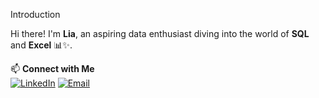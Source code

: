 Introduction 

<!--
**liagreco/liagreco** is a ✨ _special_ ✨ repository because its `README.md` (this file) appears on your GitHub profile.

Here are some ideas to get you started:

- 🔭 I’m currently working on ...
- 🌱 I’m currently learning ...
- 👯 I’m looking to collaborate on ...
- 🤔 I’m looking for help with ...
- 💬 Ask me about ...
- 📫 How to reach me: ...
- 😄 Pronouns: ...
- ⚡ Fun fact: ...
-->
Hi there! I'm **Lia**, an aspiring data enthusiast diving into the world of **SQL** and **Excel** 📊✨.  

📫 **Connect with Me**  
[![LinkedIn](https://img.shields.io/badge/LinkedIn-D4B996?style=for-the-badge&logo=linkedin&logoColor=white&fontColor=604D3C)](https://www.linkedin.com/in/rosalia-greco/)   [![Email](https://img.shields.io/badge/Email-D4B996?style=for-the-badge&logo=gmail&logoColor=white&fontColor=604D3C)](mailto:greco.lia31@gmail.com)
